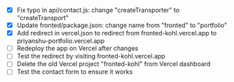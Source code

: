 - [x] Fix typo in api/contact.js: change "createTransporter" to "createTransport"
- [x] Update fronted/package.json: change name from "fronted" to "portfolio"
- [x] Add redirect in vercel.json to redirect from fronted-kohl.vercel.app to priyanshu-portfolio.vercel.app
- [ ] Redeploy the app on Vercel after changes
- [ ] Test the redirect by visiting fronted-kohl.vercel.app
- [ ] Delete the old Vercel project "fronted-kohl" from Vercel dashboard
- [ ] Test the contact form to ensure it works
